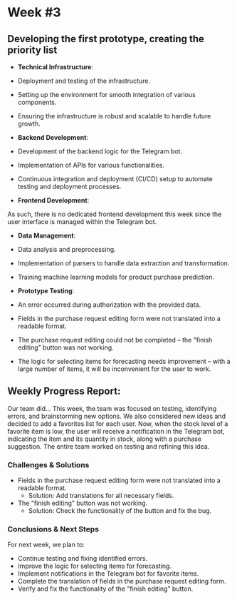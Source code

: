# **Week #3**

## **Developing the first prototype, creating the priority list**

- **Technical Infrastructure**:

- Deployment and testing of the infrastructure.
- Setting up the environment for smooth integration of various components.
- Ensuring the infrastructure is robust and scalable to handle future growth.

- **Backend Development**:

- Development of the backend logic for the Telegram bot.
- Implementation of APIs for various functionalities.
- Continuous integration and deployment (CI/CD) setup to automate testing and deployment processes.

- **Frontend Development**:

As such, there is no dedicated frontend development this week since the user interface is managed within the Telegram bot.

- **Data Management**:

- Data analysis and preprocessing.
- Implementation of parsers to handle data extraction and transformation.
- Training machine learning models for product purchase prediction.

- **Prototype Testing**:

- An error occurred during authorization with the provided data.
- Fields in the purchase request editing form were not translated into a readable format.
- The purchase request editing could not be completed – the "finish editing" button was not working.
- The logic for selecting items for forecasting needs improvement – with a large number of items, it will be inconvenient for the user to work.

## **Weekly Progress Report**:

Our team did...
This week, the team was focused on testing, identifying errors, and brainstorming new options. We also considered new ideas and decided to add a favorites list for each user. Now, when the stock level of a favorite item is low, the user will receive a notification in the Telegram bot, indicating the item and its quantity in stock, along with a purchase suggestion. The entire team worked on testing and refining this idea.

### **Challenges & Solutions**

- Fields in the purchase request editing form were not translated into a readable format.
  - Solution: Add translations for all necessary fields.
- The "finish editing" button was not working.
  - Solution: Check the functionality of the button and fix the bug.

### **Conclusions & Next Steps**

For next week, we plan to:
- Continue testing and fixing identified errors.
- Improve the logic for selecting items for forecasting.
- Implement notifications in the Telegram bot for favorite items.
- Complete the translation of fields in the purchase request editing form.
- Verify and fix the functionality of the "finish editing" button.